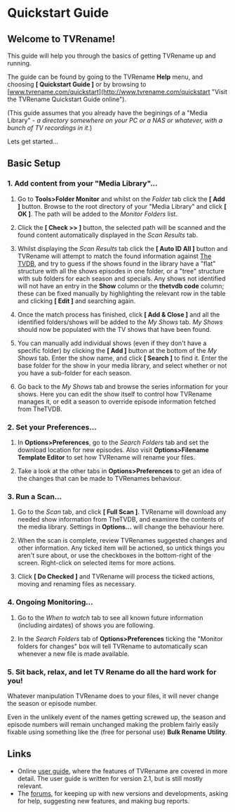 # Quickstart Guide

## Welcome to TVRename!

This guide will help you through the basics of getting TVRename up and running.

The guide can be found by going to the TVRename **Help** menu, and choosing **\[ Quickstart Guide \]** or by browsing to [www.tvrename.com/quickstart](http://www.tvrename.com/quickstart "Visit the TVRename Quickstart Guide online").

(This guide assumes that you already have the beginings of a "Media Library" - *a directory somewhere on your PC or a NAS or whatever, with a bunch of TV recordings in it*.)

Lets get started...

## Basic Setup

### 1. Add content from your "Media Library"...

 1. Go to **Tools>Folder Monitor** and whilst on the *Folder* tab click the **\[ Add \]** button. Browse to the root directory of your "Media Library" and click **\[ OK \]**. The path will be added to the *Monitor Folders* list.

 2. Click the **\[ Check >> \]** button, the selected path will be scanned and the found content automatically displayed in the *Scan Results* tab.
 
 3. Whilst displaying the *Scan Results* tab click the **\[ Auto ID All \]** button and TVRename will attempt to match the found information against [The TVDB](http://thetvdb.com "Visit thetvdb.com"), and try to guess if the shows found in the library have a "flat" structure with all the shows episodes in one folder, or a "tree" structure with sub folders for each season and specials.
 Any shows not identified will not have an entry in the **Show** column or the **thetvdb code** column; these can be fixed manually by highlighting the relevant row in the table and clicking **\[ Edit \]** and searching again.

 4. Once the match process has finished, click **\[ Add & Close \]** and all the identified folders/shows will be added to the *My Shows* tab. *My Shows* should now be populated with the TV shows that have been found.
 
 5. You can manually add individual shows (even if they don't have a specific folder) by clicking the **\[ Add \]** button at the bottom of the *My Shows* tab. Enter the show name, and click **\[ Search \]** to find it. Enter the base folder for the show in your media library, and select whether or not you have a sub-folder for each season.

 6. Go back to the *My Shows* tab and browse the series information for your shows. Here you can edit the show itself to control how TVRename manages it, or edit a season to override episode information fetched from TheTVDB.

### 2. Set your Preferences...

 1. In **Options>Preferences**, go to the *Search Folders* tab and set the download location for new episodes. Also visit **Options>Filename Template Editor** to set how TVRename will rename your files.

 2. Take a look at the other tabs in **Options>Preferences** to get an idea of the changes that can be made to TVRenames behaviour.
 
### 3. Run a Scan...

 1. Go to the *Scan* tab, and click **\[ Full Scan \]**. TVRename will download any needed show information from TheTVDB, and examinre the contents of the media library. Settings in **Options...** will change the behaviour here.

 2. When the scan is complete, review TVRenames suggested changes and other information. Any ticked item will be actioned, so untick things you aren't sure about, or use the checkboxes in the bottom-right of the screen. Right-click on selected items for more actions.

 3. Click **\[ Do Checked \]** and TVRename will process the ticked actions, moving and renaming files as necessary.

### 4. Ongoing Monitoring...

 1. Go to the *When to watch* tab to see all known future information (including airdates) of shows you are following.
 
 2. In the *Search Folders* tab of **Options>Preferences** ticking the "Monitor folders for changes" box will tell TVRename to automatically scan whenever a new file is made available.

### 5. Sit back, relax, and let TV Rename do all the hard work for you!

Whatever manipulation TVRename does to your files, it will never change the season or episode number.

Even in the unlikely event of the names getting screwed up, the season and episode numbers will remain unchanged making the problem fairly easily fixable using something like the (free for personal use) **Bulk Rename Utility**.

## Links
* Online [user guide](userguide), where the features of TVRename are covered in more detail. The user guide is written for version 2.1, but is still mostly relevant.
* The [forums](https://groups.google.com/forum/#!forum/tvrename), for keeping up with new versions and developments, asking for help, suggesting new features, and making bug reports.
